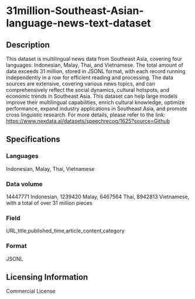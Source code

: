 # 31million-Southeast-Asian-language-news-text-dataset

## Description
This dataset is multilingual news data from Southeast Asia, covering four languages: Indonesian, Malay, Thai, and Vietnamese. The total amount of data exceeds 31 million, stored in JSONL format, with each record running independently in a row for efficient reading and processing. The data sources are extensive, covering various news topics, and can comprehensively reflect the social dynamics, cultural hotspots, and economic trends in Southeast Asia. This dataset can help large models improve their multilingual capabilities, enrich cultural knowledge, optimize performance, expand industry applications in Southeast Asia, and promote cross linguistic research.
For more details, please refer to the link: https://www.nexdata.ai/datasets/speechrecog/1625?source=Github

## Specifications
### Languages
Indonesian, Malay, Thai, Vietnamese
### Data volume
14447771 Indonesian, 1239420 Malay, 6467564 Thai, 8942813 Vietnamese, with a total of over 31 million pieces
### Field
URL,title,published_time,article_content,category
### Format
JSONL

## Licensing Information
Commercial License




















